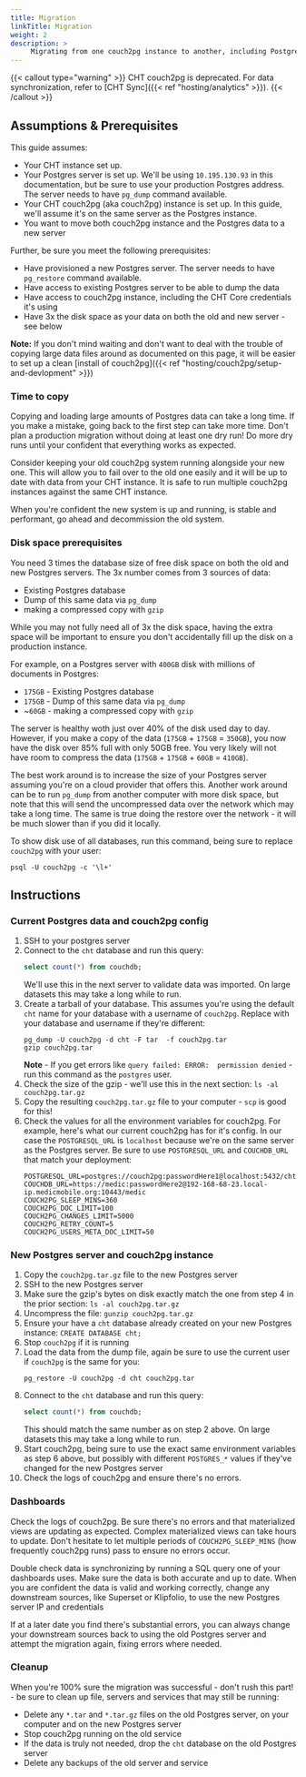 ```yaml
---
title: Migration
linkTitle: Migration
weight: 2
description: >
     Migrating from one couch2pg instance to another, including Postgres data
---
```


{{< callout type="warning" >}}
  CHT couch2pg is deprecated. For data synchronization, refer to [CHT Sync]({{< ref "hosting/analytics" >}}).
{{< /callout >}}

## Assumptions & Prerequisites

This guide assumes:
* Your CHT instance set up.
* Your Postgres server is set up. We'll be using `10.195.130.93` in this documentation, but be sure to use your production Postgres address. The server needs to have `pg_dump` command available.
* Your CHT couch2pg (aka couch2pg) instance is set up. In this guide, we'll assume it's on the same server as the Postgres instance.
* You want to move both couch2pg instance and the Postgres data to a new server

Further, be sure you meet the following prerequisites:
* Have provisioned a new Postgres server. The server needs to have `pg_restore` command available.
* Have access to existing Postgres server to be able to dump the data
* Have access to couch2pg instance, including the CHT Core credentials it's using
* Have 3x the disk space as your data on both the old and new server - see below

**Note:** If you don't mind waiting and don't want to deal with the trouble of copying large data files around as documented on this page, it will be easier to set up a clean [install of couch2pg]({{< ref "hosting/couch2pg/setup-and-devlopment" >}})

### Time to copy

Copying and loading large amounts of Postgres data can take a long time. If you make a mistake, going back to the first step can take more time.  Don't plan a production migration without doing at least one dry run!  Do more dry runs until your confident that everything works as expected.

Consider keeping your old couch2pg system running alongside your new one.  This will allow you to fail over to the old one easily and it will be up to date with data from your CHT instance.  It is safe to run multiple couch2pg instances against the same CHT instance.

When you're confident the new system is up and running, is stable and performant, go ahead and decommission the old system.

### Disk space prerequisites

You need 3 times the database size of free disk space on both the old and new Postgres servers.  The 3x number comes from 3 sources of data:

* Existing Postgres database 
* Dump of this same data via `pg_dump`
* making a compressed copy with `gzip`

While you may not fully need all of 3x the disk space, having the extra space will be important to ensure you don't accidentally fill up the disk on a production instance.

For example, on a Postgres server with `400GB` disk with millions of documents in Postgres:

* `175GB` - Existing Postgres database
* `175GB` - Dump of this same data via `pg_dump`
* ~`60GB` - making a compressed copy with `gzip`

The server is healthy woth just over 40% of the disk used day to day.  However, if you make a copy of the data (`175GB` + `175GB` = `350GB`), you now have the disk over 85% full with only 50GB free.  You very likely will not have room to compress the data (`175GB` + `175GB` + `60GB` = `410GB`).

The best work around is to increase the size of your Postgres server assuming you're on a cloud provider that offers this. Another work around can be to run `pg_dump` from another computer with more disk space, but note that this will send the uncompressed data over the network which may take a long time.  The same is true doing the restore over the network - it will be much slower than if you did it locally.

To show disk use of all databases, run this command, being sure to replace `couch2pg` with your user:

```shell
psql -U couch2pg -c '\l+'
```

## Instructions

### Current Postgres data and couch2pg config

1. SSH to your postgres server
2. Connect to the `cht` database and run this query:
   ```sql
   select count(*) from couchdb;
   ```
   We'll use this in the next server to validate data was imported.  On large datasets this may take a long while to run.
3. Create a tarball of your database.  This assumes you're using the default `cht` name for your database with a username of `couch2pg`.  Replace with your database and username if they're different:
    ```shell
    pg_dump -U couch2pg -d cht -F tar  -f couch2pg.tar
    gzip couch2pg.tar
    ```
   **Note** - If you get errors like `query failed: ERROR:  permission denied` - run this command as the `postgres` user.
4. Check the size of the gzip - we'll use this in the next section: `ls -al couch2pg.tar.gz`
5. Copy the resulting `couch2pg.tar.gz` file to your computer - `scp` is good for this!
6. Check the values for all the environment variables for couch2pg. For example, here's what our current couch2pg has for it's config. In our case the `POSTGRESQL_URL` is `localhost` because we're on the same server as the Postgres server. Be sure to use `POSTGRESQL_URL` and `COUCHDB_URL` that match your deployment:
    ```shell
    POSTGRESQL_URL=postgres://couch2pg:passwordHere1@localhost:5432/cht
    COUCHDB_URL=https://medic:passwordHere2@192-168-68-23.local-ip.medicmobile.org:10443/medic
    COUCH2PG_SLEEP_MINS=360
    COUCH2PG_DOC_LIMIT=100
    COUCH2PG_CHANGES_LIMIT=5000
    COUCH2PG_RETRY_COUNT=5
    COUCH2PG_USERS_META_DOC_LIMIT=50
    ```

### New Postgres server and couch2pg instance

1. Copy the `couch2pg.tar.gz` file to the new Postgres server
2. SSH to the new Postgres server 
3. Make sure the gzip's bytes on disk exactly match the one from step 4 in the prior section: `ls -al couch2pg.tar.gz`
4. Uncompress the file: `gunzip couch2pg.tar.gz` 
5. Ensure your have a `cht` database already created on your new Postgres instance: `CREATE DATABASE cht;`
6. Stop `couch2pg` if it is running
7. Load the data from the dump file, again be sure to use the current user if `couch2pg` is the same for you:
   ```shell
   pg_restore -U couch2pg -d cht couch2pg.tar
   ```
8. Connect to the `cht` database and run this query:
   ```sql
   select count(*) from couchdb;
   ```
   This should match the same number as on step 2 above.  On large datasets this may take a long while to run.
9. Start couch2pg, being sure to use the exact same environment variables as step 6 above, but possibly with different `POSTGRES_*` values if they've changed for the new Postgres server
10. Check the logs of couch2pg and ensure there's no errors.

### Dashboards

Check the logs of couch2pg.  Be sure there's no errors and that materialized views are updating as expected. Complex materialized views can take hours to update.  Don't hesitate to let multiple periods of `COUCH2PG_SLEEP_MINS` (how frequently couch2pg runs) pass to ensure no errors occur.

Double check data is synchronizing by running a SQL query one of your dashboards uses.  Make sure the data is both accurate and up to date.  When you are confident the data is valid and working correctly, change any downstream sources, like Superset or Klipfolio, to use the new Postgres server IP and credentials

If at a later date you find there's substantial errors, you can always change your downstream sources back to using the old Postgres server and attempt the migration again, fixing errors where needed.

### Cleanup

When you're 100% sure the migration was successful - don't rush this part! - be sure to clean up file, servers and services that may still be running:
* Delete any `*.tar` and `*.tar.gz` files on the old Postgres server, on your computer and on the new Postgres server
* Stop couch2pg running on the old service
* If the data is truly not needed, drop the `cht` database on the old Postgres server
* Delete any backups of the old server and service